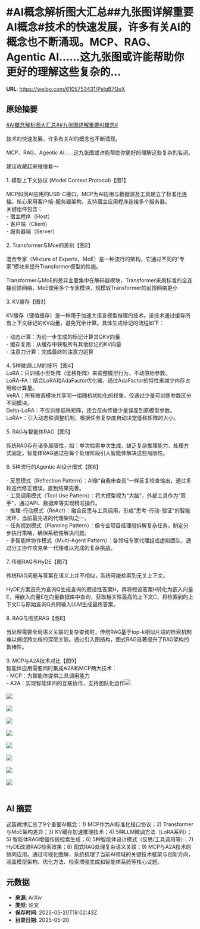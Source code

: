 # #AI概念解析图大汇总##九张图详解重要AI概念#技术的快速发展，许多有关AI的概念也不断涌现。MCP、RAG、Agentic AI……这九张图或许能帮助你更好的理解这些复杂的...

**URL**: https://weibo.com/6105753431/PsIgB7QoX

## 原始摘要

<a href="https://m.weibo.cn/search?containerid=231522type%3D1%26t%3D10%26q%3D%23AI%E6%A6%82%E5%BF%B5%E8%A7%A3%E6%9E%90%E5%9B%BE%E5%A4%A7%E6%B1%87%E6%80%BB%23&amp;extparam=%23AI%E6%A6%82%E5%BF%B5%E8%A7%A3%E6%9E%90%E5%9B%BE%E5%A4%A7%E6%B1%87%E6%80%BB%23" data-hide=""><span class="surl-text">#AI概念解析图大汇总#</span></a><a href="https://m.weibo.cn/search?containerid=231522type%3D1%26t%3D10%26q%3D%23%E4%B9%9D%E5%BC%A0%E5%9B%BE%E8%AF%A6%E8%A7%A3%E9%87%8D%E8%A6%81AI%E6%A6%82%E5%BF%B5%23&amp;extparam=%23%E4%B9%9D%E5%BC%A0%E5%9B%BE%E8%AF%A6%E8%A7%A3%E9%87%8D%E8%A6%81AI%E6%A6%82%E5%BF%B5%23" data-hide=""><span class="surl-text">#九张图详解重要AI概念#</span></a><br><br>技术的快速发展，许多有关AI的概念也不断涌现。<br><br>MCP、RAG、Agentic AI……这九张图或许能帮助你更好的理解这些复杂的名词。<br><br>建议收藏起来慢慢看～<br><br>1. 模型上下文协议 (Model Context Protocol)【图1】<br><br>MCP如同AI应用的USB-C接口，MCP为AI应用与数据源及工具建立了标准化连接。核心采用客户端-服务器架构，支持宿主应用程序连接多个服务器。<br>关键组件包含：<br>- 宿主程序（Host）<br>- 客户端（Client）<br>- 服务器端（Server）<br><br>2. Transformer与Moe的差别【图2】<br><br>混合专家（Mixture of Experts，MoE）是一种流行的架构，它通过不同的“专家”模块来提升Transformer模型的性能。<br><br>Transformer与MoE的差异主要集中在解码器模块，Transformer采用标准的全连接前馈网络，MoE使用多个专家模块，规模较Transformer的前馈网络更小<br><br>3. KV缓存【图3】<br><br>KV缓存（键值缓存）是一种用于加速大语言模型推理的技术。该技术通过缓存所有上下文标记的KV向量，避免冗余计算。具体生成标记的流程如下：<br><br>- 动态计算：为前一步生成的标记计算其QKV向量<br>- 缓存复用：从缓存中获取所有其他标记的KV向量<br>- 注意力计算：完成最终的注意力运算<br><br>4. 5种微调LLM的技巧【图4】<br>LoRA：只训练小型矩阵（低秩矩阵）来调整模型行为，不动原始参数。<br>LoRA-FA：结合LoRA和AdaFactor优化器，通过AdaFactor的特性来减少内存占用和计算量。<br>VeRA：所有微调模块共享同一组随机初始化的权重，仅通过少量可训练参数区分不同模块。<br>Delta-LoRA：不仅训练低秩矩阵，还会反向传播少量误差到原模型参数。<br>LoRA+：引入动态秩调整机制，根据任务复杂度自动决定低秩矩阵的大小。<br><br>5. RAG与智能体RAG【图5】<br><br>传统RAG存在诸多局限性，如：单次检索单次生成、缺乏复杂推理能力、处理方式固定。智能体RAG通过在每个处理阶段引入智能体解决这些局限性。<br><br>6.  5种流行的Agentic AI设计模式【图6】<br><br>- 反思模式（Reflection Pattern）：AI像“自我审查员”一样反复检查输出，通过多轮迭代修正错误，直到结果完善。<br>- 工具调用模式（Tool Use Pattern）：将大模型视为"大脑"，外部工具作为"双手"，通过API、数据库等实现精准操作。<br>- 推理-行动模式（ReAct）：融合反思与工具调用，形成"思考-行动-验证"的智能闭环，当前最先进的代理架构之一。<br>- 任务规划模式（Planning Pattern）：像专业项目经理般拆解复杂任务，制定分步执行策略，确保系统性解决问题。<br>- 多智能体协作模式（Multi-Agent Pattern）：各领域专家代理组成虚拟团队，通过分工协作攻克单一代理难以完成的复杂挑战。<br><br>7. 传统RAG与HyDE【图7】<br><br>传统RAG问题与答案在语义上并不相似，系统可能检索到无关上下文。<br><br>HyDE方案首先为查询Q生成查询的假设性答案H，再将假设答案H转化为嵌入向量E，用嵌入向量E在向量数据库中查询，获取相关性最高的上下文C，将检索到的上下文C与原始查询Q共同输入LLM生成最终答案。<br><br>8. RAG与图式RAG【图8】<br><br>当处理需要全局语义关联的复杂查询时，传统RAG基于top-k相似片段的检索机制难以捕捉跨文档的深层关联。通过引入图结构，图式RAG显著提升了RAG架构的鲁棒性。<br><br>9. MCP与A2A技术对比【图9】<br>智能体应用需要同时集成A2A和MCP两大技术：<br>- MCP：为智能体提供工具调用能力<br>- A2A：实现智能体间的互联协作，支持团队化运作<img style="" src="https://tvax3.sinaimg.cn/large/006Fd7o3gy1i1m3een75wg30u60zkqv5.gif" referrerpolicy="no-referrer"><br><br><img style="" src="https://tvax2.sinaimg.cn/large/006Fd7o3gy1i1m3e9q4ndg30v00vadt3.gif" referrerpolicy="no-referrer"><br><br><img style="" src="https://tvax4.sinaimg.cn/large/006Fd7o3gy1i1m3e8wi6eg30ro0s845x.gif" referrerpolicy="no-referrer"><br><br><img style="" src="https://tvax4.sinaimg.cn/large/006Fd7o3gy1i1m3e8swbsg30qg0umahi.gif" referrerpolicy="no-referrer"><br><br><img style="" src="https://tvax4.sinaimg.cn/large/006Fd7o3ly1i1m3g21v73g30ue0zkkjl.gif" referrerpolicy="no-referrer"><br><br><img style="" src="https://tvax1.sinaimg.cn/large/006Fd7o3gy1i1m3e99bivg30qc0tswn9.gif" referrerpolicy="no-referrer"><br><br><img style="" src="https://tvax1.sinaimg.cn/large/006Fd7o3gy1i1m3ee8cjag30vk0zkqv5.gif" referrerpolicy="no-referrer"><br><br><img style="" src="https://tvax4.sinaimg.cn/large/006Fd7o3gy1i1m3e93afqg30rk0smgt7.gif" referrerpolicy="no-referrer"><br><br><img style="" src="https://tvax1.sinaimg.cn/large/006Fd7o3gy1i1m3ed1dvwg30zk0po7wh.gif" referrerpolicy="no-referrer"><br><br>

## AI 摘要

这篇微博汇总了9个重要AI概念：1) MCP作为AI标准化接口协议；2) Transformer与MoE架构差异；3) KV缓存加速推理技术；4) 5种LLM微调方法（LoRA系列）；5) 智能体RAG增强传统检索生成；6) 5种智能体设计模式（反思/工具调用等）；7) HyDE改进RAG检索效果；8) 图式RAG处理复杂语义关联；9) MCP与A2A技术的协同应用。通过可视化图解，系统梳理了当前AI领域的关键技术框架与创新方向，涵盖模型架构、优化方法、检索增强生成和智能体系统等核心议题。

## 元数据

- **来源**: ArXiv
- **类型**: 论文
- **保存时间**: 2025-05-20T18:02:43Z
- **目录日期**: 2025-05-20
